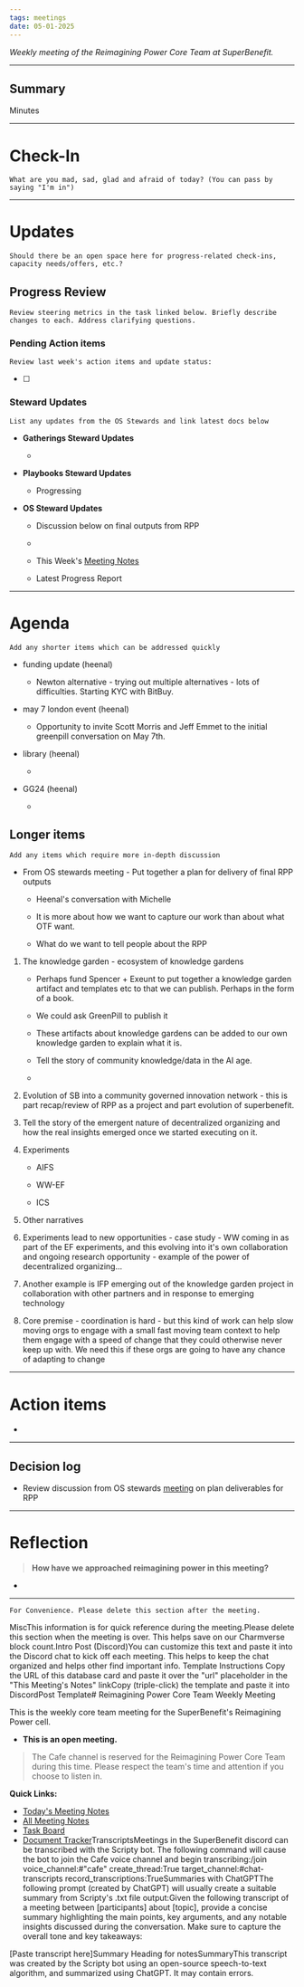 ```yaml
---
tags: meetings
date: 05-01-2025
---
```

_Weekly meeting of the Reimagining Power Core Team at SuperBenefit._

---

## Summary

Minutes 

---

# Check-In

`What are you mad, sad, glad and afraid of today? (You can pass by saying "I'm in")`

---

# Updates

`Should there be an open space here for progress-related check-ins, capacity needs/offers, etc.?`

## Progress Review

`Review steering metrics in the task linked below. Briefly describe changes to each. Address clarifying questions.`

   

### Pending Action items

`Review last week's action items and update status:`

- [ ]  

### Steward Updates

`List any updates from the OS Stewards and link latest docs below`

- **Gatherings Steward Updates**

  - 

- **Playbooks Steward Updates**

  - Progressing

- **OS Steward Updates**

  - Discussion below on final outputs from RPP

  - 

  - This Week's [Meeting Notes](https://app.charmverse.io/superbenefit/os-stewards-meeting-36-29-4-25-32564911852377754)

  - Latest Progress Report

---

# Agenda

`Add any shorter items which can be addressed quickly`

- funding update (heenal)

  - Newton alternative - trying out multiple alternatives - lots of difficulties. Starting KYC with BitBuy. 

- may 7 london event (heenal)

  - Opportunity to invite Scott Morris and Jeff Emmet to the initial greenpill conversation on May 7th.
 

- library (heenal)

  - 

- GG24 (heenal)

  - 

## Longer items

`Add any items which require more in-depth discussion`

- From OS stewards meeting - Put together a plan for delivery of final RPP outputs 

  - Heenal's conversation with Michelle

  - It is more about how we want to capture our work than about what OTF want. 

  - What do we want to tell people about the RPP

1. The knowledge garden - ecosystem of knowledge gardens 

      - Perhaps fund Spencer + Exeunt to put together a knowledge garden artifact and templates etc to that we can publish. Perhaps in the form of a book.   

      - We could ask GreenPill to publish it 

      - These artifacts about knowledge gardens can be added to our own knowledge garden to explain what it is. 

      - Tell the story of community knowledge/data in the AI age. 

      - 

1. Evolution of SB into a community governed innovation network - this is part recap/review of RPP as a project and part evolution of superbenefit. 


1. Tell the story of the emergent nature of decentralized organizing and how the real insights emerged once we started executing on it. 


1. Experiments 

      - AIFS

      - WW-EF 

      - ICS

1. Other narratives 


1. Experiments lead to new opportunities - case study - WW coming in as part of the EF experiments, and this evolving into it's own collaboration and ongoing research opportunity - example of the power of decentralized organizing... 


1. Another example is IFP emerging out of the knowledge garden project in collaboration with other partners and in response to emerging technology


1. Core premise - coordination is hard - but this kind of work can help slow moving orgs to engage with a small fast moving team context to help them engage with a speed of change that they could otherwise never keep up with. We need this if these orgs are going to have any chance of adapting to change

---

# Action items

- 

---

## Decision log

-    Review discussion from OS stewards [meeting](https://app.charmverse.io/superbenefit/os-stewards-meeting-36-29-4-25-32564911852377754) on plan deliverables for RPP 

---

# Reflection 

> **How have we approached reimagining power in this meeting?**

-  

---

`For Convenience. Please delete this section after the meeting.`

MiscThis information is for quick reference during the meeting.Please delete this section when the meeting is over. This helps save on our Charmverse block count.Intro Post (Discord)You can customize this text and paste it into the Discord chat to kick off each meeting. This helps to keep the chat organized and helps other find important info. Template Instructions Copy the URL of this database card and paste it over the "url" placeholder in the "This Meeting's Notes" linkCopy (triple-click) the template and paste it into DiscordPost Template# Reimagining Power Core Team Weekly Meeting

This is the weekly core team meeting for the SuperBenefit's Reimagining Power cell.

- __This is an **open** meeting.__  
> The Cafe channel is reserved for the Reimagining Power Core Team during this time. Please respect the team's time and attention if you choose to listen in.

**Quick Links:**
- [Today's Meeting Notes](url)  
- [All Meeting Notes](https://app.charmverse.io/superbenefit/meeting-notes-reimagining-power-9995214806368862)  
- [Task Board](https://app.charmverse.io/superbenefit/task-board-reimagining-power-18270894134568505)
- [Document Tracker](https://app.charmverse.io/superbenefit/documents-reimagining-power-8236079332321762)TranscriptsMeetings in the SuperBenefit discord can be transcribed with the Scripty bot. The following command will cause the bot to join the Cafe voice channel and begin transcribing:/join voice_channel:#"cafe" create_thread:True target_channel:#chat-transcripts record_transcriptions:TrueSummaries with ChatGPTThe following prompt (created by ChatGPT) will usually create a suitable summary from Scripty's .txt file output:Given the following transcript of a meeting between [participants] about [topic], provide a concise summary highlighting the main points, key arguments, and any notable insights discussed during the conversation. Make sure to capture the overall tone and key takeaways:

[Paste transcript here]Summary Heading for notesSummaryThis transcript was created by the Scripty bot using an open-source speech-to-text algorithm, and summarized using ChatGPT. It may contain errors.<Paste summary here>

# 